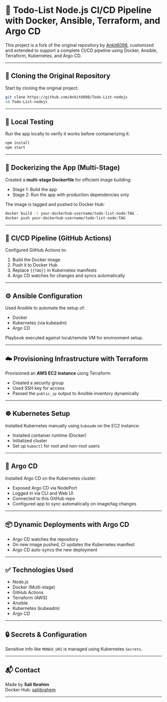 
# 📝 Todo-List Node.js CI/CD Pipeline with Docker, Ansible, Terraform, and Argo CD

This project is a fork of the original repository by [Ankit6098](https://github.com/Ankit6098/Todo-List-nodejs), customized and extended to support a complete CI/CD pipeline using Docker, Ansible, Terraform, Kubernetes, and Argo CD.

---

## 🔁 Cloning the Original Repository

Start by cloning the original project:

```bash
git clone https://github.com/Ankit6098/Todo-List-nodejs
cd Todo-List-nodejs
```

---

## 🧪 Local Testing

Run the app locally to verify it works before containerizing it:

```bash
npm install
npm start
```

---

## 🐳 Dockerizing the App (Multi-Stage)

Created a **multi-stage Dockerfile** for efficient image building:

- Stage 1: Build the app
- Stage 2: Run the app with production dependencies only

The image is tagged and pushed to Docker Hub:

```bash
docker build -t your-dockerhub-username/todo-list-node:TAG .
docker push your-dockerhub-username/todo-list-node:TAG
```

---

## 🤖 CI/CD Pipeline (GitHub Actions)

Configured GitHub Actions to:

1. Build the Docker image
2. Push it to Docker Hub
3. Replace `{{TAG}}` in Kubernetes manifests
4. Argo CD watches for changes and syncs automatically

---

## ⚙️ Ansible Configuration

Used Ansible to automate the setup of:

- Docker
- Kubernetes (via kubeadm)
- Argo CD

Playbook executed against local/remote VM for environment setup.

---

## ☁️ Provisioning Infrastructure with Terraform

Provisioned an **AWS EC2 instance** using Terraform:

- Created a security group
- Used SSH key for access
- Passed the `public_ip` output to Ansible inventory dynamically

---

## ☸️ Kubernetes Setup

Installed Kubernetes manually using `kubeadm` on the EC2 instance:

- Installed container runtime (Docker)
- Initialized cluster
- Set up `kubectl` for root and non-root users

---

## 🚀 Argo CD

Installed Argo CD on the Kubernetes cluster:

- Exposed Argo CD via NodePort
- Logged in via CLI and Web UI
- Connected to this GitHub repo
- Configured app to sync automatically on image/tag changes

---

## 📦 Dynamic Deployments with Argo CD

- Argo CD watches the repository
- On new image pushed, CI updates the Kubernetes manifest
- Argo CD auto-syncs the new deployment

---

## ✅ Technologies Used

- Node.js
- Docker (Multi-stage)
- GitHub Actions
- Terraform (AWS)
- Ansible
- Kubernetes (kubeadm)
- Argo CD

---

## 🔒 Secrets & Configuration

Sensitive info like `MONGO_URI` is managed using Kubernetes `Secrets`.

---

## 📬 Contact

Made by **Sali Ibrahim**  
Docker Hub: [saliibrahem](https://hub.docker.com/u/saliibrahem)

---

